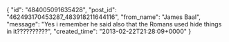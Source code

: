  {
   "id": "484005091635428",
   "post_id": "462493170453287_483918211644116",
   "from_name": "James Baal",
   "message": "Yes i remember he said also that the Romans used hide things in it??????????",
   "created_time": "2013-02-22T21:28:09+0000"
 }
